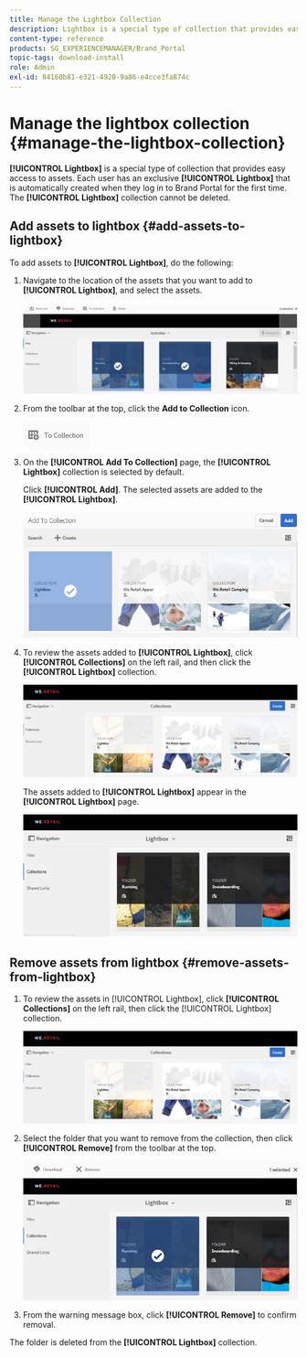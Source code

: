 ```yaml
---
title: Manage the Lightbox Collection
description: Lightbox is a special type of collection that provides easy access to assets. Each user has an exclusive lightbox that is automatically created when they log in to Brand Portal for the first time. The Lightbox collection cannot be deleted.
content-type: reference
products: SG_EXPERIENCEMANAGER/Brand_Portal
topic-tags: download-install
role: Admin
exl-id: 84160b81-e321-4920-9a86-e4cce3fa874c
---
```

# Manage the lightbox collection {#manage-the-lightbox-collection}

**[!UICONTROL Lightbox]** is a special type of collection that provides easy access to assets. Each user has an exclusive **[!UICONTROL Lightbox]** that is automatically created when they log in to Brand Portal for the first time. The **[!UICONTROL Lightbox]** collection cannot be deleted.

## Add assets to lightbox {#add-assets-to-lightbox}

To add assets to **[!UICONTROL Lightbox]**, do the following:

1. Navigate to the location of the assets that you want to add to **[!UICONTROL Lightbox]**, and select the assets.

   ![](assets/link_sharing_assetselection.png)
   
1. From the toolbar at the top, click the **Add to Collection** icon.

   ![](assets/add_to_collection.png)

1. On the **[!UICONTROL Add To Collection]** page, the **[!UICONTROL Lightbox]** collection is selected by default.

   Click **[!UICONTROL Add]**. The selected assets are added to the **[!UICONTROL Lightbox]**. 

   ![](assets/add_to_collectionlightbox.png)

1. To review the assets added to **[!UICONTROL Lightbox]**, click **[!UICONTROL Collections]** on the left rail, and then click the **[!UICONTROL Lightbox]** collection.

   ![](assets/collections_lightbox.png)

   The assets added to **[!UICONTROL Lightbox]** appear in the **[!UICONTROL Lightbox]** page.

   ![](assets/added_to_collectionlightbox.png)

## Remove assets from lightbox {#remove-assets-from-lightbox}

1. To review the assets in [!UICONTROL Lightbox], click **[!UICONTROL Collections]** on the left rail, then click the [!UICONTROL Lightbox] collection.

   ![](assets/collections_lightbox-1.png)

1. Select the folder that you want to remove from the collection, then click **[!UICONTROL Remove]** from the toolbar at the top.

   ![](assets/collections_lightboxdelete.png)

1. From the warning message box, click **[!UICONTROL Remove]** to confirm removal.

The folder is deleted from the **[!UICONTROL Lightbox]** collection.
